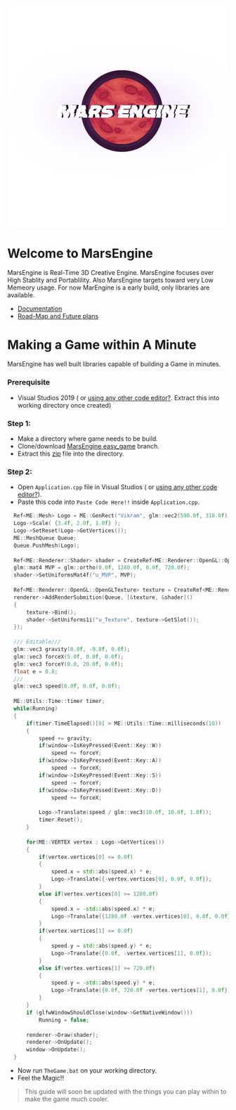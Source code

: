 <p align="center">
<img src="Branding/MarsEngine/MarsEngine.png" width="800">
</p>

# Welcome to MarsEngine

  MarsEngine is Real-Time 3D Creative Engine. MarsEngine focuses over High Stablity and Portablility. Also MarsEngine targets toward very Low Memeory usage. For now MarEngine is a early build, only libraries are available.
  
  * <a href="https://github.com/VikramSGIT/MarsEngine/wiki">Documentation</a>
  * <a href="https://trello.com/b/dJLQeZuj/marsengine">Road-Map and Future plans</a>

# Making a Game within A Minute

  MarsEngine has well built libraries capable of building a Game in minutes.
  
  ### Prerequisite ###
  
  * Visual Studios 2019 ( or <a href="https://github.com/VikramSGIT/MarsEngine/releases/download/1.0.0/NoVisualStudios.rar">using any other code editor?</a>. Extract this into working directory once created)
  
  ### Step 1: ###
  
  * Make a directory where game needs to be build.
  * Clone/download <a href="https://github.com/VikramSGIT/MarsEngine/archive/easy_game.zip">MarsEngine easy_game</a> branch.
  * Extract this <a href="https://github.com/VikramSGIT/MarsEngine/releases/download/untagged-95ec134c402a8e683c2b/Application.rar">zip</a> file into the directory.
  
  ### Step 2: ###
  
  * Open `Application.cpp` file in Visual Studios ( or <a href="https://github.com/VikramSGIT/MarsEngine/releases/download/1.0.0/NoVisualStudios.rar">using any other code editor?</a>).
  * Paste this code into `Paste Code Here!!` inside `Application.cpp`.
  ```c++
    Ref<ME::Mesh> Logo = ME::GenRect("Vikram", glm::vec2(590.0f, 310.0f), glm::vec2(690.0f, 410.0f));
	Logo->Scale( {3.4f, 2.0f, 1.0f} );
	Logo->SetReset(Logo->GetVertices());
	ME::MeshQueue Queue;
	Queue.PushMesh(Logo);

	Ref<ME::Renderer::Shader> shader = CreateRef<ME::Renderer::OpenGL::OpenGLShader>("MarsEngine\\MarsEngine\\res\\shaders\\Basic.shader");
	glm::mat4 MVP = glm::ortho(0.0f, 1280.0f, 0.0f, 720.0f);
	shader->SetUniformsMat4f("u_MVP", MVP);

	Ref<ME::Renderer::OpenGL::OpenGLTexture> texture = CreateRef<ME::Renderer::OpenGL::OpenGLTexture>("MarsEngine\\Branding\\MarsEngine\\MarsEngine.png");
	renderer->AddRenderSubmition(Queue, [&texture, &shader]()
	{
		texture->Bind();
		shader->SetUniforms1i("u_Texture", texture->GetSlot());
	});

	/// Editable///
	glm::vec3 gravity(0.0f, -9.8f, 0.0f);
	glm::vec3 forceX(5.0f, 0.0f, 0.0f);
	glm::vec3 forceY(0.0, 20.0f, 0.0f);
	float e = 0.8;
	///
	glm::vec3 speed(0.0f, 0.0f, 0.0f);

	ME::Utils::Time::timer timer;
	while(Running)
	{
		if(timer.TimeElapsed()[0] > ME::Utils::Time::milliseconds(10))
		{
			speed += gravity;
			if(window->IsKeyPressed(Event::Key::W))
				speed += forceY;
			if(window->IsKeyPressed(Event::Key::A))
				speed -= forceX;
			if(window->IsKeyPressed(Event::Key::S))
				speed -= forceY;
			if(window->IsKeyPressed(Event::Key::D))
				speed += forceX;
			
			Logo->Translate(speed / glm::vec3(10.0f, 10.0f, 1.0f));
			timer.Reset();
		}

		for(ME::VERTEX vertex : Logo->GetVertices())
		{
			if(vertex.vertices[0] <= 0.0f)
			{
				speed.x = std::abs(speed.x) * e;
				Logo->Translate({-vertex.vertices[0], 0.0f, 0.0f});
			}
			else if(vertex.vertices[0] >= 1280.0f)
			{
				speed.x = -std::abs(speed.x) * e;
				Logo->Translate({1280.0f -vertex.vertices[0], 0.0f, 0.0f});
			}
			if(vertex.vertices[1] <= 0.0f)
			{
				speed.y = std::abs(speed.y) * e;
				Logo->Translate({0.0f, -vertex.vertices[1], 0.0f});
			}
			else if(vertex.vertices[1] >= 720.0f)
			{
				speed.y = -std::abs(speed.y) * e;
				Logo->Translate({0.0f, 720.0f -vertex.vertices[1], 0.0f});
			}
		}
		if (glfwWindowShouldClose(window->GetNativeWindow()))
			Running = false;

		renderer->Draw(shader);
		renderer->OnUpdate();
		window->OnUpdate();
	}
  ```
  * Now run `TheGame.bat` on your working directory.
  * Feel the Magic!!

> This guide will soon be updated with the things you can play within to make the game much cooler.
